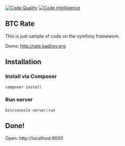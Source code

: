 [![Code Quality](https://img.shields.io/scrutinizer/g/kadirov/btc-rate.svg)](https://scrutinizer-ci.com/g/kadirov/btc-rate)
[![Code intelligence](https://scrutinizer-ci.com/g/kadirov/btc-rate/badges/code-intelligence.svg?b=master)](https://scrutinizer-ci.com/g/kadirov/btc-rate)

BTC Rate
------------

This is just sample of code on the symfony framework.

Demo: http://rate.kadirov.org

## Installation

### Install via Composer
~~~
composer install
~~~

### Run server
~~~
bin/console server:run
~~~

## Done!

Open: http://localhost:8000


